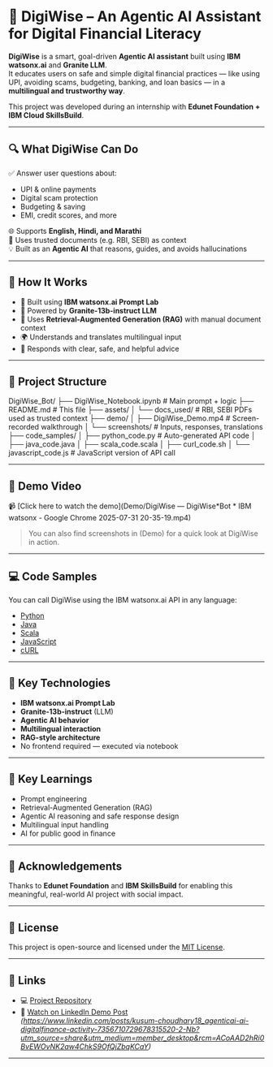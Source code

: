 # 💬 DigiWise – An Agentic AI Assistant for Digital Financial Literacy

**DigiWise** is a smart, goal-driven **Agentic AI assistant** built using **IBM watsonx.ai** and **Granite LLM**.  
It educates users on safe and simple digital financial practices — like using UPI, avoiding scams, budgeting, banking, and loan basics — in a **multilingual and trustworthy way**.

This project was developed during an internship with **Edunet Foundation + IBM Cloud SkillsBuild**.

---

## 🔍 What DigiWise Can Do

✅ Answer user questions about:

- UPI & online payments
- Digital scam protection
- Budgeting & saving
- EMI, credit scores, and more

🌐 Supports **English, Hindi, and Marathi**  
🧠 Uses trusted documents (e.g. RBI, SEBI) as context  
💡 Built as an **Agentic AI** that reasons, guides, and avoids hallucinations

---

## 🧠 How It Works

- 🔗 Built using **IBM watsonx.ai Prompt Lab**
- 🧠 Powered by **Granite-13b-instruct LLM**
- 📑 Uses **Retrieval-Augmented Generation (RAG)** with manual document context
- 🌍 Understands and translates multilingual input
- 🎯 Responds with clear, safe, and helpful advice

---

## 📂 Project Structure

DigiWise_Bot/
├── DigiWise_Notebook.ipynb # Main prompt + logic
├── README.md # This file
├── assets/
│ └── docs_used/ # RBI, SEBI PDFs used as trusted context
├── demo/
│ ├── DigiWise_Demo.mp4 # Screen-recorded walkthrough
│ └── screenshots/ # Inputs, responses, translations
├── code_samples/
│ ├── python_code.py # Auto-generated API code
│ ├── java_code.java
│ ├── scala_code.scala
│ ├── curl_code.sh
│ └── javascript_code.js # JavaScript version of API call

---

## 🎥 Demo Video

📹 [Click here to watch the demo](Demo/DigiWise — DigiWise*Bot * IBM watsonx - Google Chrome 2025-07-31 20-35-19.mp4)

> You can also find screenshots in (Demo) for a quick look at DigiWise in action.

---

## 💻 Code Samples

You can call DigiWise using the IBM watsonx.ai API in any language:

- [Python](Code_samples/python_code.py)
- [Java](Code_samples/java_code.java)
- [Scala](Code_samples/scala_code.scala)
- [JavaScript](Code_samples/javascript_code.js)
- [cURL](Code_samples/curl_code.sh)

---

## 🔑 Key Technologies

- **IBM watsonx.ai Prompt Lab**
- **Granite-13b-instruct** (LLM)
- **Agentic AI behavior**
- **Multilingual interaction**
- **RAG-style architecture**
- No frontend required — executed via notebook

---

## 🧠 Key Learnings

- Prompt engineering
- Retrieval-Augmented Generation (RAG)
- Agentic AI reasoning and safe response design
- Multilingual input handling
- AI for public good in finance

---

## 🙌 Acknowledgements

Thanks to **Edunet Foundation** and **IBM SkillsBuild** for enabling this meaningful, real-world AI project with social impact.

---

## 📄 License

This project is open-source and licensed under the [MIT License](LICENSE).

---

## 🔗 Links

- 💻 [Project Repository](https://github.com/Kusumchoudhary08/DigiWise_Bot)
- 🔗 [Watch on LinkedIn Demo Post](#) _(https://www.linkedin.com/posts/kusum-choudhary18_agenticai-ai-digitalfinance-activity-7356710729678315520-2-Nb?utm_source=share&utm_medium=member_desktop&rcm=ACoAAD2hRi0BvEWOvNK2aw4ChkS9OfQjZbqKCaY)_

---
